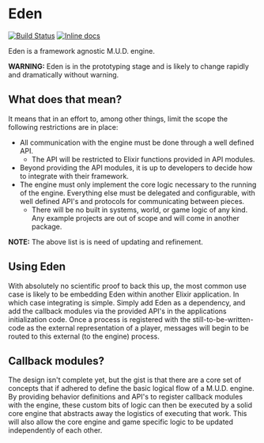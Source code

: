 # Eden

[![Build Status](https://travis-ci.org/mononym/eden.svg?branch=master)](https://travis-ci.org/mononym/eden)
[![Inline docs](http://inch-ci.org/github/mononym/eden.svg)](http://inch-ci.org/github/mononym/eden)

Eden is a framework agnostic M.U.D. engine.

**WARNING:** Eden is in the prototyping stage and is likely to change rapidly and dramatically without warning.

## What does that mean?
It means that in an effort to, among other things, limit the scope the following restrictions are in place:
* All communication with the engine must be done through a well defined API.
  * The API will be restricted to Elixir functions provided in API modules.
* Beyond providing the API modules, it is up to developers to decide how to integrate with their framework.
* The engine must only implement the core logic necessary to the running of the engine. Everything else must be delegated and configurable, with well defined API's and protocols for communicating between pieces.
  * There will be no built in systems, world, or game logic of any kind. Any example projects are out of scope and will come in another package.

**NOTE:** The above list is is need of updating and refinement. 

## Using Eden
With absolutely no scientific proof to back this up, the most common use case is likely to be embedding Eden within another Elixir application. In which case integrating is simple. Simply add Eden as a dependency, and add the callback modules via the provided API's in the applications initialization code. Once a process is registered with the still-to-be-written-code as the external representation of a player, messages will begin to be routed to this external (to the engine) process.

## Callback modules?
The design isn't complete yet, but the gist is that there are a core set of concepts that if adhered to define the basic logical flow of a M.U.D. engine. By providing behavior definitions and API's to register callback modules with the engine, these custom bits of logic can then be executed by a solid core engine that abstracts away the logistics of executing that work. This will also allow the core engine and game specific logic to be updated independently of each other.
